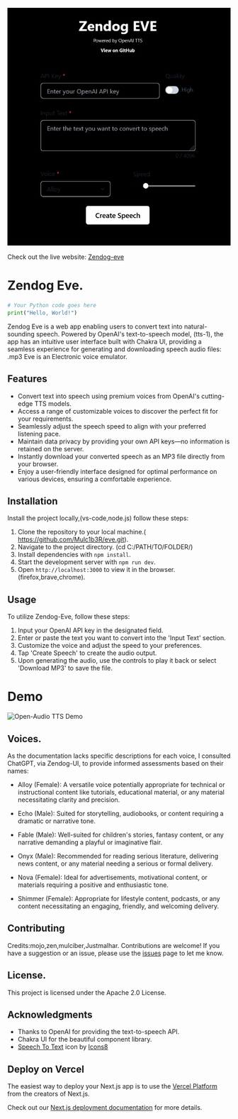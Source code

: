 ![zendog-eve TTS OG Image](public/zendog-eve.png)

Check out the live website: [Zendog-eve](https://eve-red.vercel.app/)


# Zendog Eve.

```python
# Your Python code goes here
print("Hello, World!")
```

Zendog Eve is a web app enabling users to convert text into natural-sounding speech. Powered by OpenAI's text-to-speech model, (tts-1), the app has an intuitive user interface built with Chakra UI, providing a seamless experience for generating and downloading speech audio files:
.mp3
Eve is an Electronic voice emulator.

## Features

* Convert text into speech using premium voices from OpenAI's cutting-edge TTS models.
*  Access a range of customizable voices to discover the perfect fit for your requirements.
*  Seamlessly adjust the speech speed to align with your preferred listening pace.
*  Maintain data privacy by providing your own API keys—no information is retained on the server.
*  Instantly download your converted speech as an MP3 file directly from your browser.
* Enjoy a user-friendly interface designed for optimal performance on various devices, ensuring a comfortable experience.

## Installation

Install the project locally,(vs-code,node.js) follow these steps:

1. Clone the repository to your local machine.( https://github.com/Mulc1b3R/eve.git).
2. Navigate to the project directory.         (cd C:/PATH/TO/FOLDER/)
3. Install dependencies with `npm install`.
4. Start the development server with `npm run dev`.
5. Open `http://localhost:3000` to view it in the browser. (firefox,brave,chrome).

## Usage

To utilize Zendog-Eve, follow these steps:

1. Input your OpenAI API key in the designated field.
2. Enter or paste the text you want to convert into the 'Input Text' section.
3. Customize the voice and adjust the speed to your preferences.
4. Tap 'Create Speech' to create the audio output.
5. Upon generating the audio, use the controls to play it back or select 'Download MP3' to save the file.

# Demo

![Open-Audio TTS Demo](public/demo.png)

## Voices.

As the documentation lacks specific descriptions for each voice, I consulted ChatGPT, via Zendog-UI, to provide informed assessments based on their names:

- Alloy (Female): A versatile voice potentially appropriate for technical or instructional content like tutorials, educational material, or any material necessitating clarity and precision.

- Echo (Male): Suited for storytelling, audiobooks, or content requiring a dramatic or narrative tone.

- Fable (Male): Well-suited for children's stories, fantasy content, or any narrative demanding a playful or imaginative flair.

- Onyx (Male): Recommended for reading serious literature, delivering news content, or any material needing a serious or formal delivery.

- Nova (Female): Ideal for advertisements, motivational content, or materials requiring a positive and enthusiastic tone.

- Shimmer (Female): Appropriate for lifestyle content, podcasts, or any content necessitating an engaging, friendly, and welcoming delivery.

## Contributing

Credits:mojo,zen,mulciber,Justmalhar.
Contributions are welcome! If you have a suggestion or an issue, please use the [issues](#) page to let me know.

## License.

This project is licensed under the Apache 2.0 License.

## Acknowledgments

- Thanks to OpenAI for providing the text-to-speech API.
- Chakra UI for the beautiful component library.
- <a target="_blank" href="https://icons8.com/icon/PgPOu9C2G4Dq/speech-to-text">Speech To Text</a> icon by <a target="_blank" href="https://icons8.com">Icons8</a>

## Deploy on Vercel

The easiest way to deploy your Next.js app is to use the [Vercel Platform](https://vercel.com/new?utm_medium=default-template&filter=next.js&utm_source=create-next-app&utm_campaign=create-next-app-readme) from the creators of Next.js.

Check out our [Next.js deployment documentation](https://nextjs.org/docs/deployment) for more details.
